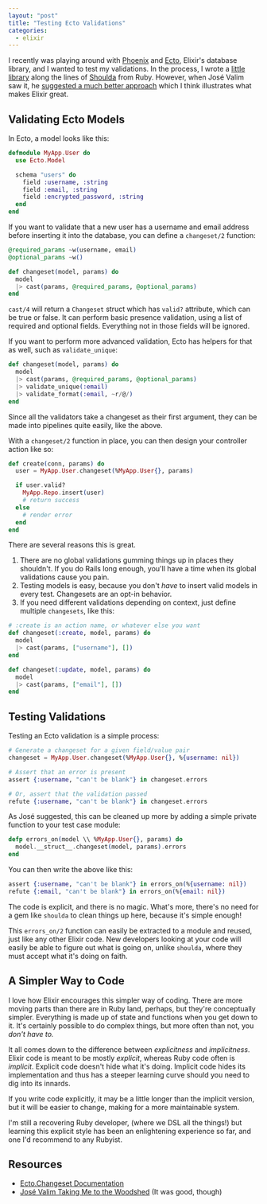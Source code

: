 ```yaml
---
layout: "post"
title: "Testing Ecto Validations"
categories:
  - elixir
---
```


I recently was playing around with [Phoenix][phoenix] and [Ecto][ecto], Elixir's
database library, and I wanted to test my validations. In the process, I wrote a
[little library][Ecto.ValidationCase] along the lines of [Shoulda][shoulda] from 
Ruby.  However, when José Valim saw it, he 
[suggested a much better approach][better] which I think illustrates what makes 
Elixir great.

## Validating Ecto Models

In Ecto, a model looks like this:

```elixir
defmodule MyApp.User do
  use Ecto.Model

  schema "users" do
    field :username, :string
    field :email, :string
    field :encrypted_password, :string
  end
end
```

If you want to validate that a new user has a username and email address before
inserting it into the database, you can define a `changeset/2` function:

```elixir
@required_params ~w(username, email)
@optional_params ~w()

def changeset(model, params) do
  model
  |> cast(params, @required_params, @optional_params)
end
```

`cast/4` will return a `Changeset` struct which has `valid?` attribute, which 
can be true or false. It can perform basic presence validation, using a list of
required and optional fields. Everything not in those fields will be ignored.

If you want to perform more advanced validation, Ecto has helpers for that as
well, such as `validate_unique`:

```elixir
def changeset(model, params) do
  model
  |> cast(params, @required_params, @optional_params)
  |> validate_unique(:email)
  |> validate_format(:email, ~r/@/)
end
```

Since all the validators take a changeset as their first argument, they can be
made into pipelines quite easily, like the above.

With a `changeset/2` function in place, you can then design your controller 
action like so:

```elixir
def create(conn, params) do
  user = MyApp.User.changeset(%MyApp.User{}, params)

  if user.valid?
    MyApp.Repo.insert(user)
    # return success
  else
    # render error
  end
end
```

There are several reasons this is great.

1. There are no global validations gumming things up in places they shouldn't.
   If you do Rails long enough, you'll have a time when its global validations
   cause you pain.
2. Testing models is easy, because you don't _have_ to insert valid models in
   every test. Changesets are an opt-in behavior.
3. If you need different validations depending on context, just define multiple
   `changesets`, like this:

```elixir
# :create is an action name, or whatever else you want
def changeset(:create, model, params) do
  model
  |> cast(params, ["username"], [])
end

def changeset(:update, model, params) do
  model
  |> cast(params, ["email"], [])
end
```

## Testing Validations
Testing an Ecto validation is a simple process:

```elixir
# Generate a changeset for a given field/value pair
changeset = MyApp.User.changeset(%MyApp.User{}, %{username: nil})

# Assert that an error is present
assert {:username, "can't be blank"} in changeset.errors

# Or, assert that the validation passed
refute {:username, "can't be blank"} in changeset.errors
```

As José suggested, this can be cleaned up more by adding a simple private 
function to your test case module:

```elixir
defp errors_on(model \\ %MyApp.User{}, params) do
  model.__struct__.changeset(model, params).errors
end
```

You can then write the above like this:

```elixir
assert {:username, "can't be blank"} in errors_on(%{username: nil})
refute {:email, "can't be blank"} in errors_on(%{email: nil})
```

The code is explicit, and there is no magic. What's more, there's no need for a
gem like `shoulda` to clean things up here, because it's simple enough! 

This `errors_on/2` function can easily be extracted to a module and reused, 
just like any other Elixir code. New developers looking at your code will easily
be able to figure out what is going on, unlike `shoulda`, where they must accept
what it's doing on faith.

## A Simpler Way to Code

I love how Elixir encourages this simpler way of coding. There are more moving
parts than there are in Ruby land, perhaps, but they're conceptually simpler.
Everything is made up of state and functions when you get down to it.  It's 
certainly possible to do complex things, but more often than not, you _don't 
have to._

It all comes down to the difference between _explicitness_ and _implicitness_.
Elixir code is meant to be mostly _explicit_, whereas Ruby code often is
_implicit_. Explicit code doesn't hide what it's doing. Implicit code hides its 
implementation and thus has a steeper learning curve should you need to dig into
its innards.

If you write code explicitly, it may be a little longer than the implicit
version, but it will be easier to change, making for a more maintainable
system.

I'm still a recovering Ruby developer, (where we DSL all the things!) but
learning this explicit style has been an enlightening experience so far, and one
I'd recommend to any Rubyist.

## Resources

- [Ecto.Changeset Documentation][Ecto.Changeset]
- [José Valim Taking Me to the Woodshed][better] (It was good, though)

[shoulda]: https://github.com/thoughtbot/shoulda
[better]: https://groups.google.com/forum/#!topic/elixir-lang-talk/kwLLyCiarls
[Ecto.ValidationCase]: https://github.com/danielberkompas/ecto_validation_case
[Ecto.Changeset]: http://hexdocs.pm/ecto/0.11.2/Ecto.Changeset.html
[phoenix]: http://phoenixframework.org
[ecto]: https://github.com/elixir-lang/ecto
